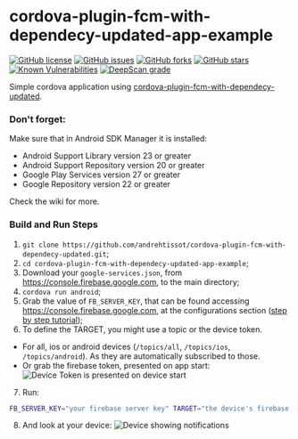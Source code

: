 # cordova-plugin-fcm-with-dependecy-updated-app-example

[![GitHub license](https://img.shields.io/github/license/andrehtissot/cordova-plugin-fcm-with-dependecy-updated-app-example.svg)](https://github.com/andrehtissot/cordova-plugin-fcm-with-dependecy-updated-app-example/blob/master/LICENSE)
[![GitHub issues](https://img.shields.io/github/issues/andrehtissot/cordova-plugin-fcm-with-dependecy-updated-app-example.svg)](https://github.com/andrehtissot/cordova-plugin-fcm-with-dependecy-updated-app-example/issues)
[![GitHub forks](https://img.shields.io/github/forks/andrehtissot/cordova-plugin-fcm-with-dependecy-updated-app-example.svg)](https://github.com/andrehtissot/cordova-plugin-fcm-with-dependecy-updated-app-example/network)
[![GitHub stars](https://img.shields.io/github/stars/andrehtissot/cordova-plugin-fcm-with-dependecy-updated-app-example.svg)](https://github.com/andrehtissot/cordova-plugin-fcm-with-dependecy-updated-app-example/stargazers)
[![Known Vulnerabilities](https://snyk.io//test/github/andrehtissot/cordova-plugin-fcm-with-dependecy-updated-app-example/badge.svg?targetFile=package.json)](https://snyk.io//test/github/andrehtissot/cordova-plugin-fcm-with-dependecy-updated-app-example?targetFile=package.json)
[![DeepScan grade](https://deepscan.io/api/teams/3417/projects/5065/branches/39492/badge/grade.svg)](https://deepscan.io/dashboard#view=project&tid=3417&pid=5065&bid=39492)

Simple cordova application using [cordova-plugin-fcm-with-dependecy-updated](https://github.com/andrehtissot/cordova-plugin-fcm-with-dependecy-updated).


### Don't forget:
Make sure that in Android SDK Manager it is installed:
* Android Support Library version 23 or greater
* Android Support Repository version 20 or greater
* Google Play Services version 27 or greater
* Google Repository version 22 or greater

Check the wiki for more.

### Build and Run Steps
1. `git clone https://github.com/andrehtissot/cordova-plugin-fcm-with-dependecy-updated.git`;
2. `cd cordova-plugin-fcm-with-dependecy-updated-app-example`;
2. Download your `google-services.json`, from https://console.firebase.google.com, to the main directory;
4. `cordova run android`;
5. Grab the value of `FB_SERVER_KEY`, that can be found accessing https://console.firebase.google.com, at the configurations section ([step by step tutorial](https://github.com/andrehtissot/cordova-plugin-fcm-with-dependecy-updated-app-example/wiki/How-to-find-your-firebase-server-key));
6. To define the TARGET, you might use a topic or the device token.
* For all, ios or android devices (`/topics/all`, `/topics/ios`, `/topics/android`). As they are automatically subscribed to those.
* Or grab the firebase token, presented on app start:
![Device Token is presented on device start](https://user-images.githubusercontent.com/1174345/64908538-dfbaa100-d701-11e9-87de-5bf564c14040.png)
7. Run:
```bash
FB_SERVER_KEY="your firebase server key" TARGET="the device's firebase token or topic" php tools/notify-both.php
```
8. And look at your device:
![Device showing notifications](https://user-images.githubusercontent.com/1174345/64908707-e9450880-d703-11e9-802e-9ba20f8a0839.png)


